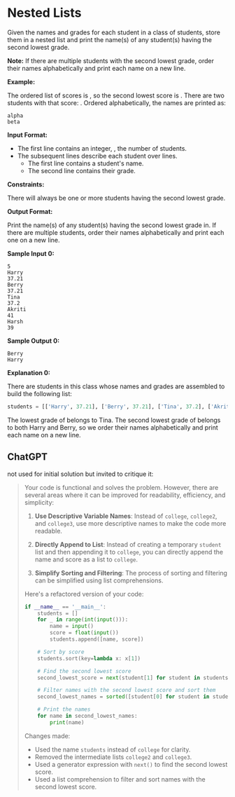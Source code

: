 # Nested Lists

Given the names and grades for each student in a class of students, store them in a nested list and print the name(s) of any student(s) having the second lowest grade.

**Note:** If there are multiple students with the second lowest grade, order their names alphabetically and print each name on a new line.

**Example:**

The ordered list of scores is , so the second lowest score is . There are two students with that score: . Ordered alphabetically, the names are printed as:

```
alpha
beta
```

**Input Format:**

- The first line contains an integer, , the number of students.
- The subsequent lines describe each student over lines.
  - The first line contains a student's name.
  - The second line contains their grade.

**Constraints:**

There will always be one or more students having the second lowest grade.

**Output Format:**

Print the name(s) of any student(s) having the second lowest grade in. If there are multiple students, order their names alphabetically and print each one on a new line.

**Sample Input 0:**

```
5
Harry
37.21
Berry
37.21
Tina
37.2
Akriti
41
Harsh
39
```

**Sample Output 0:**

```
Berry
Harry
```

**Explanation 0:**

There are students in this class whose names and grades are assembled to build the following list:

```python
students = [['Harry', 37.21], ['Berry', 37.21], ['Tina', 37.2], ['Akriti', 41], ['Harsh', 39]]
```

The lowest grade of belongs to Tina. The second lowest grade of belongs to both Harry and Berry, so we order their names alphabetically and print each name on a new line.

## ChatGPT

not used for initial solution but invited to critique it:

> Your code is functional and solves the problem. However, there are several areas where it can be improved for readability, efficiency, and simplicity:
> 
> 1. **Use Descriptive Variable Names**: Instead of `college`, `college2`, and `college3`, use more descriptive names to make the code more readable.
> 
> 2. **Directly Append to List**: Instead of creating a temporary `student` list and then appending it to `college`, you can directly append the name and score as a list to `college`.
> 
> 3. **Simplify Sorting and Filtering**: The process of sorting and filtering can be simplified using list comprehensions.
> 
> Here's a refactored version of your code:
> 
> ```python
> if __name__ == '__main__':
>     students = []
>     for _ in range(int(input())):
>         name = input()
>         score = float(input())
>         students.append([name, score])
> 
>     # Sort by score
>     students.sort(key=lambda x: x[1])
> 
>     # Find the second lowest score
>     second_lowest_score = next(student[1] for student in students if student[1] != students[0][1])
> 
>     # Filter names with the second lowest score and sort them
>     second_lowest_names = sorted([student[0] for student in students if student[1] == second_lowest_score])
> 
>     # Print the names
>     for name in second_lowest_names:
>         print(name)
> ```
> 
> Changes made:
> 
> - Used the name `students` instead of `college` for clarity.
> - Removed the intermediate lists `college2` and `college3`.
> - Used a generator expression with `next()` to find the second lowest score.
> - Used a list comprehension to filter and sort names with the second lowest score.